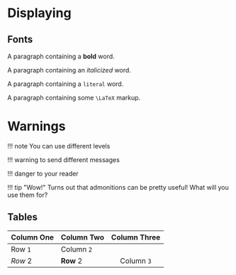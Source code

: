 # Displaying

## Fonts 
A paragraph containing a **bold** word.

A paragraph containing an *italicized* word.

A paragraph containing a `literal` word.

A paragraph containing some ``\LaTeX`` markup.

# Warnings
!!! note
    You can use different levels

!!! warning
    to send different messages

!!! danger
    to your reader

!!! tip "Wow!"
    Turns out that admonitions can be pretty useful!
    What will you use them for?


## Tables
| Column One | Column Two | Column Three |
|:---------- | ---------- |:------------:|
| Row `1`    | Column `2` |              |
| *Row* 2    | **Row** 2  | Column ``3`` |
